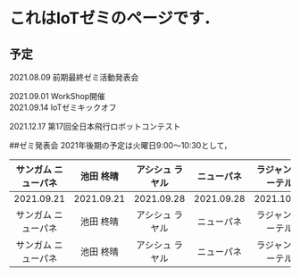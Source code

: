 # これはIoTゼミのページです．

## 予定

2021.08.09 前期最終ゼミ活動発表会  

2021.09.01 WorkShop開催  
2021.09.14 IoTゼミキックオフ  


2021.12.17 第17回全日本飛行ロボットコンテスト

##ゼミ発表会
2021年後期の予定は火曜日9:00～10:30として，  

| サンガム ニューパネ | 池田 柊晴 |アシシュ ラヤル| ニューパネ | ラジャン ブーテル |
|  :---:| :---: |  :---: |  :---: |  :---: |
| 2021.09.21| 2021.09.21|2021.09.28| 2021.09.28 | 2021.10.04 |
| サンガム ニューパネ | 池田 柊晴 |アシシュ ラヤル| ニューパネ | ラジャン ブーテル |
| サンガム ニューパネ | 池田 柊晴 |アシシュ ラヤル| ニューパネ | ラジャン ブーテル |
